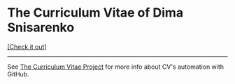 # The Curriculum Vitae of Dima Snisarenko

[[Check it out]](https://sneas.github.io/cv)

---

See [The Curriculum Vitae Project](https://github.com/sneas/cv-project) for more info about CV's automation with GitHub.
